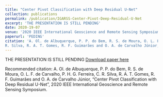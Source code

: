 ```yaml
---
title: "Center Pivot Classification with Deep Residual U-Net"
collection: publications
permalink: /publication/IGARSS-Center-Pivot-Deep-Residual-U-Net
excerpt: 'THE PRESENTATION IS STILL PENDING'
date: 2020-19-07
venue: '2020 IEEE International Geoscience and Remote Sensing Symposium, Waikoloa, Hawaii'
paperurl: 'PEDING'
citation: 'A. Ol. de Albuquerque, P. P. do Bem, R. S. de Moura, O. L. F. de Carvalho, P. H. G. Ferreira, C.
R. Silva, R. A. T. Gomes, R. F. Guimarães and O. A. de Carvalho Júnior, “Center Pivot Classification with Deep Residual U-Net”, 2020 IEEE International Geoscience and Remote Sensing Symposium'
---
```

THE PRESENTATION IS STILL PENDING
[Download paper here](PENDING)

Recommended citation:  A. Ol. de Albuquerque, P. P. do Bem, R. S. de Moura, O. L. F. de Carvalho, P. H. G. Ferreira, C.
R. Silva, R. A. T. Gomes, R. F. Guimarães and O. A. de Carvalho Júnior, “Center Pivot Classification with Deep Residual U-Net”, 2020 IEEE International Geoscience and Remote Sensing Symposium.
